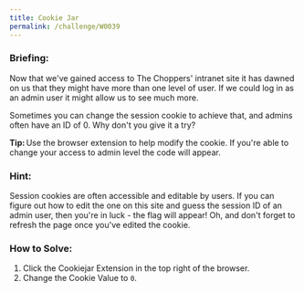 ```yaml
---
title: Cookie Jar
permalink: /challenge/W0039
---
```


### Briefing: 
Now that we've gained access to The Choppers' intranet site it has dawned on us that they might have more than one level of user. If we could log in as an admin user it might allow us to see much more. 

Sometimes you can change the session cookie to achieve that, and admins often have an ID of 0. Why don't you give it a try? 

**Tip:** Use the browser extension to help modify the cookie. If you're able to change your access to admin level the code will appear. 

### Hint:
Session cookies are often accessible and editable by users. If you can figure out how to edit the one on this site and guess the session ID of an admin user, then you're in luck - the flag will appear! Oh, and don't forget to refresh the page once you've edited the cookie.

### How to Solve: 
1. Click the Cookiejar Extension in the top right of the browser. 
2. Change the Cookie Value to `0`. 